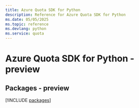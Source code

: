 ```yaml
---
title: Azure Quota SDK for Python
description: Reference for Azure Quota SDK for Python
ms.date: 05/05/2025
ms.topic: reference
ms.devlang: python
ms.service: quota
---
```

# Azure Quota SDK for Python - preview
## Packages - preview
[!INCLUDE [packages](quota-index.md)]